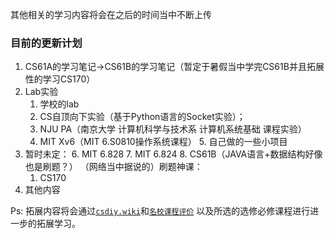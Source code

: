 其他相关的学习内容将会在之后的时间当中不断上传

### 目前的更新计划
1. CS61A的学习笔记->CS61B的学习笔记（暂定于暑假当中学完CS61B并且拓展性的学习CS170）
2. Lab实验
    1. 学校的lab
    2. CS自顶向下实验（基于Python语言的Socket实验）；   
    3. NJU PA（南京大学 计算机科学与技术系 计算机系统基础 课程实验）
    4. MIT Xv6（MIT 6.S0810操作系统课程）
        5. 自己做的一些小项目
3. 暂时未定：
    6. MIT 6.828
    7. MIT 6.824
    8. CS61B（JAVA语言+数据结构好像也是刷题？）
    （网络当中据说的）刷题神课：
    1. CS170
4. 其他内容

Ps: 拓展内容将会通过[`csdiy.wiki`](https://csdiy.wiki/)和[`名校课程评价`](https://conanhujinming.github.io/comments-for-awesome-courses/index.html) 以及所选的选修必修课程进行进一步的拓展学习。

